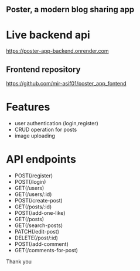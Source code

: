 ## Poster, a modern blog sharing app

# Live backend api
https://poster-app-backend.onrender.com

## Frontend repository
https://github.com/mir-asif01/poster_app_fontend

# Features
- user authentication (login,register)
- CRUD operation for posts
- image uploading

# API endpoints
- POST(/register)
- POST(/login)
- GET(/users)
- GET(/users/:id)
- POST(/create-post)
- GET(/posts/:id)
- POST(/add-one-like)
- GET(/posts)
- GET(/search-posts)
- PATCH(/edit-post)
- DELETE(/post/:id)
- POST(/add-comment)
- GET(/comments-for-post)

Thank you
